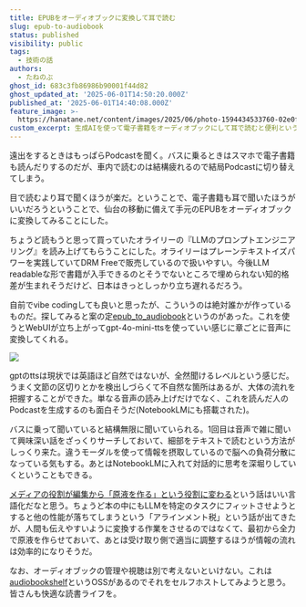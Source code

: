 ```yaml
---
title: EPUBをオーディオブックに変換して耳で読む
slug: epub-to-audiobook
status: published
visibility: public
tags:
  - 技術の話
authors:
  - たねのぶ
ghost_id: 683c3fb86986b90001f44d82
ghost_updated_at: '2025-06-01T14:50:20.000Z'
published_at: '2025-06-01T14:40:08.000Z'
feature_image: >-
  https://hanatane.net/content/images/2025/06/photo-1594434533760-02e0f3faaa68.jpeg
custom_excerpt: 生成AIを使って電子書籍をオーディオブックにして耳で読むと便利という話
---
```

遠出をするときはもっぱらPodcastを聞く。バスに乗るときはスマホで電子書籍も読んだりするのだが、車内で読むのは結構疲れるので結局Podcastに切り替えてしまう。

目で読むより耳で聞くほうが楽だ。ということで、電子書籍も耳で聞いたほうがいいだろうということで、仙台の移動に備えて手元のEPUBをオーディオブックに変換してみることにした。

ちょうど読もうと思って買っていたオライリーの『LLMのプロンプトエンジニアリング』を読み上げてもらうことにした。オライリーはプレーンテキストイズパワーを実践していてDRM Freeで販売しているので扱いやすい。今後LLM readableな形で書籍が入手できるのとそうでないところで埋められない知的格差が生まれそうだけど、日本はきっとしっかり立ち遅れるだろう。

自前でvibe codingしても良いと思ったが、こういうのは絶対誰かが作っているものだ。探してみると案の定[epub\_to\_audiobook](https://github.com/p0n1/epub_to_audiobook)というのがあった。これを使うとWebUIが立ち上がってgpt-4o-mini-ttsを使っていい感じに章ごとに音声に変換してくれる。

![](https://hanatane.net/content/images/2025/06/image.png)

  
gptのttsは現状では英語ほど自然ではないが、全然聞けるレベルという感じだ。うまく文節の区切りとかを検出しづらくて不自然な箇所はあるが、大体の流れを把握することができた。単なる音声の読み上げだけでなく、これを読んだ人のPodcastを生成するのも面白そうだ(NotebookLMにも搭載された)。

バスに乗って聞いていると結構無限に聞いていられる。1回目は音声で雑に聞いて興味深い話をざっくりサーチしておいて、細部をテキストで読むという方法がしっくり来た。違うモーダルを使って情報を摂取しているので脳への負荷分散になっている気もする。あとはNotebookLMに入れて対話的に思考を深堀りしていくということもできる。

[メディアの役割が編集から「原液を作る」という役割に変わる](https://x.com/kensuu/status/1924629422327660738)という話はいい言語化だなと思う。ちょうど本の中にもLLMを特定のタスクにフィットさせようとすると他の性能が落ちてしまうという「アラインメント税」という話が出てきたが、人間も伝えやすいように変換する作業をさせるのではなくて、最初から全力で原液を作らせておいて、あとは受け取り側で適当に調整するほうが情報の流れは効率的になりそうだ。

なお、オーディオブックの管理や視聴は別で考えないといけない。これは[audiobookshelf](https://www.audiobookshelf.org/)というOSSがあるのでそれをセルフホストしてみようと思う。皆さんも快適な読書ライフを。
